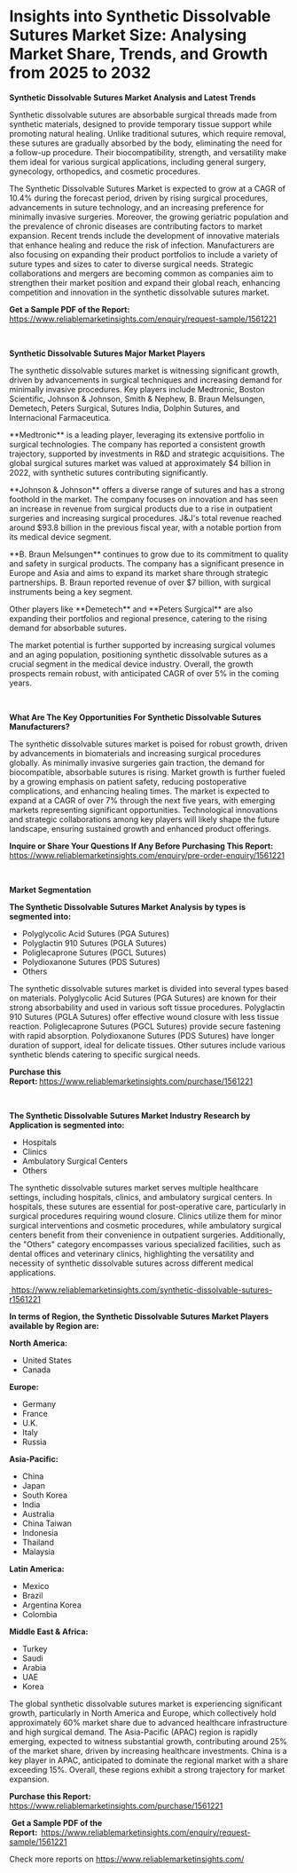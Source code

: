 <p><h1>Insights into Synthetic Dissolvable Sutures Market Size: Analysing Market Share, Trends, and Growth from 2025 to 2032</h1></p><p><strong>Synthetic Dissolvable Sutures Market Analysis and Latest Trends</strong></p>
<p><p>Synthetic dissolvable sutures are absorbable surgical threads made from synthetic materials, designed to provide temporary tissue support while promoting natural healing. Unlike traditional sutures, which require removal, these sutures are gradually absorbed by the body, eliminating the need for a follow-up procedure. Their biocompatibility, strength, and versatility make them ideal for various surgical applications, including general surgery, gynecology, orthopedics, and cosmetic procedures.</p><p>The Synthetic Dissolvable Sutures Market is expected to grow at a CAGR of 10.4% during the forecast period, driven by rising surgical procedures, advancements in suture technology, and an increasing preference for minimally invasive surgeries. Moreover, the growing geriatric population and the prevalence of chronic diseases are contributing factors to market expansion. Recent trends include the development of innovative materials that enhance healing and reduce the risk of infection. Manufacturers are also focusing on expanding their product portfolios to include a variety of suture types and sizes to cater to diverse surgical needs. Strategic collaborations and mergers are becoming common as companies aim to strengthen their market position and expand their global reach, enhancing competition and innovation in the synthetic dissolvable sutures market.</p></p>
<p><strong>Get a Sample PDF of the Report:&nbsp;</strong> <a href="https://www.reliablemarketinsights.com/enquiry/request-sample/1561221?utm_campaign=2317&utm_medium=2&utm_source=Github&utm_content=ia&utm_term=04032025&utm_id=synthetic-dissolvable-sutures">https://www.reliablemarketinsights.com/enquiry/request-sample/1561221</a></p>
<p>&nbsp;</p>
<p><strong>Synthetic Dissolvable Sutures Major Market Players</strong></p>
<p><p>The synthetic dissolvable sutures market is witnessing significant growth, driven by advancements in surgical techniques and increasing demand for minimally invasive procedures. Key players include Medtronic, Boston Scientific, Johnson & Johnson, Smith & Nephew, B. Braun Melsungen, Demetech, Peters Surgical, Sutures India, Dolphin Sutures, and Internacional Farmaceutica.</p><p>**Medtronic** is a leading player, leveraging its extensive portfolio in surgical technologies. The company has reported a consistent growth trajectory, supported by investments in R&D and strategic acquisitions. The global surgical sutures market was valued at approximately $4 billion in 2022, with synthetic sutures contributing significantly.</p><p>**Johnson & Johnson** offers a diverse range of sutures and has a strong foothold in the market. The company focuses on innovation and has seen an increase in revenue from surgical products due to a rise in outpatient surgeries and increasing surgical procedures. J&J's total revenue reached around $93.8 billion in the previous fiscal year, with a notable portion from its medical device segment.</p><p>**B. Braun Melsungen** continues to grow due to its commitment to quality and safety in surgical products. The company has a significant presence in Europe and Asia and aims to expand its market share through strategic partnerships. B. Braun reported revenue of over $7 billion, with surgical instruments being a key segment.</p><p>Other players like **Demetech** and **Peters Surgical** are also expanding their portfolios and regional presence, catering to the rising demand for absorbable sutures. </p><p>The market potential is further supported by increasing surgical volumes and an aging population, positioning synthetic dissolvable sutures as a crucial segment in the medical device industry. Overall, the growth prospects remain robust, with anticipated CAGR of over 5% in the coming years.</p></p>
<p>&nbsp;</p>
<p><strong>What Are The Key Opportunities For Synthetic Dissolvable Sutures Manufacturers?</strong></p>
<p><p>The synthetic dissolvable sutures market is poised for robust growth, driven by advancements in biomaterials and increasing surgical procedures globally. As minimally invasive surgeries gain traction, the demand for biocompatible, absorbable sutures is rising. Market growth is further fueled by a growing emphasis on patient safety, reducing postoperative complications, and enhancing healing times. The market is expected to expand at a CAGR of over 7% through the next five years, with emerging markets representing significant opportunities. Technological innovations and strategic collaborations among key players will likely shape the future landscape, ensuring sustained growth and enhanced product offerings.</p></p>
<p><strong>Inquire or Share Your Questions If Any Before Purchasing This Report:</strong> <a href="https://www.reliablemarketinsights.com/enquiry/pre-order-enquiry/1561221?utm_campaign=2317&utm_medium=2&utm_source=Github&utm_content=ia&utm_term=04032025&utm_id=synthetic-dissolvable-sutures">https://www.reliablemarketinsights.com/enquiry/pre-order-enquiry/1561221</a></p>
<p>&nbsp;</p>
<p><strong>Market Segmentation</strong></p>
<p><strong>The Synthetic Dissolvable Sutures Market Analysis by types is segmented into:</strong></p>
<p><ul><li>Polyglycolic Acid Sutures (PGA Sutures)</li><li>Polyglactin 910 Sutures (PGLA Sutures)</li><li>Poliglecaprone Sutures (PGCL Sutures)</li><li>Polydioxanone Sutures (PDS Sutures)</li><li>Others</li></ul></p>
<p><p>The synthetic dissolvable sutures market is divided into several types based on materials. Polyglycolic Acid Sutures (PGA Sutures) are known for their strong absorbability and used in various soft tissue procedures. Polyglactin 910 Sutures (PGLA Sutures) offer effective wound closure with less tissue reaction. Poliglecaprone Sutures (PGCL Sutures) provide secure fastening with rapid absorption. Polydioxanone Sutures (PDS Sutures) have longer duration of support, ideal for delicate tissues. Other sutures include various synthetic blends catering to specific surgical needs.</p></p>
<p><strong>Purchase this Report:&nbsp;</strong><a href="https://www.reliablemarketinsights.com/purchase/1561221?utm_campaign=2317&utm_medium=2&utm_source=Github&utm_content=ia&utm_term=04032025&utm_id=synthetic-dissolvable-sutures">https://www.reliablemarketinsights.com/purchase/1561221</a></p>
<p>&nbsp;</p>
<p><strong>The Synthetic Dissolvable Sutures Market Industry Research by Application is segmented into:</strong></p>
<p><ul><li>Hospitals</li><li>Clinics</li><li>Ambulatory Surgical Centers</li><li>Others</li></ul></p>
<p><p>The synthetic dissolvable sutures market serves multiple healthcare settings, including hospitals, clinics, and ambulatory surgical centers. In hospitals, these sutures are essential for post-operative care, particularly in surgical procedures requiring wound closure. Clinics utilize them for minor surgical interventions and cosmetic procedures, while ambulatory surgical centers benefit from their convenience in outpatient surgeries. Additionally, the "Others" category encompasses various specialized facilities, such as dental offices and veterinary clinics, highlighting the versatility and necessity of synthetic dissolvable sutures across different medical applications.</p></p>
<p><a href="https://www.reliablemarketinsights.com/synthetic-dissolvable-sutures-r1561221?utm_campaign=2317&utm_medium=2&utm_source=Github&utm_content=ia&utm_term=04032025&utm_id=synthetic-dissolvable-sutures">&nbsp;https://www.reliablemarketinsights.com/synthetic-dissolvable-sutures-r1561221</a></p>
<p><strong>In terms of Region, the Synthetic Dissolvable Sutures Market Players available by Region are:</strong></p>
<p>
    <p> <strong> North America: </strong>
        <ul>
            <li>United States</li>
            <li>Canada</li>
        </ul>
        </p> 
    <p> <strong> Europe: </strong>
        <ul>
            <li>Germany</li>
            <li>France</li>
            <li>U.K.</li>
            <li>Italy</li>
            <li>Russia</li>
        </ul>
        </p> 
    <p> <strong> Asia-Pacific: </strong>
        <ul>
            <li>China</li>
            <li>Japan</li>
            <li>South Korea</li>
            <li>India</li>
            <li>Australia</li>
            <li>China Taiwan</li>
            <li>Indonesia</li>
            <li>Thailand</li>
            <li>Malaysia</li>
        </ul>
        </p> 
    <p> <strong> Latin America: </strong>
        <ul>
            <li>Mexico</li>
            <li>Brazil</li>
            <li>Argentina Korea</li>
            <li>Colombia</li>
        </ul>
        </p> 
    <p> <strong> Middle East & Africa: </strong>
        <ul>
            <li>Turkey</li>
            <li>Saudi</li>
            <li>Arabia</li>
            <li>UAE</li>
            <li>Korea</li>
        </ul>
    </p>
    </p>
<p><p>The global synthetic dissolvable sutures market is experiencing significant growth, particularly in North America and Europe, which collectively hold approximately 60% market share due to advanced healthcare infrastructure and high surgical demand. The Asia-Pacific (APAC) region is rapidly emerging, expected to witness substantial growth, contributing around 25% of the market share, driven by increasing healthcare investments. China is a key player in APAC, anticipated to dominate the regional market with a share exceeding 15%. Overall, these regions exhibit a strong trajectory for market expansion.</p></p>
<p><strong>Purchase this Report: </strong><a href="https://www.reliablemarketinsights.com/purchase/1561221?utm_campaign=2317&utm_medium=2&utm_source=Github&utm_content=ia&utm_term=04032025&utm_id=synthetic-dissolvable-sutures">https://www.reliablemarketinsights.com/purchase/1561221</a></p>
<p>&nbsp;<strong>Get a Sample PDF of the Report:&nbsp;&nbsp;</strong><a href="https://www.reliablemarketinsights.com/enquiry/request-sample/1561221?utm_campaign=2317&utm_medium=2&utm_source=Github&utm_content=ia&utm_term=04032025&utm_id=synthetic-dissolvable-sutures">https://www.reliablemarketinsights.com/enquiry/request-sample/1561221</a></p>
<p><strong></strong></p>
<p>Check more reports on <a href="https://www.reliablemarketinsights.com/?utm_campaign=2317&utm_medium=2&utm_source=Github&utm_content=ia&utm_term=04032025&utm_id=synthetic-dissolvable-sutures">https://www.reliablemarketinsights.com/</a></p>